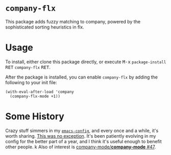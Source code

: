 `company-flx`
=============

This package adds fuzzy matching to company, powered by the sophisticated sorting heuristics in flx.

Usage
=====

To install, either clone this package directly, or execute <kbd>M-x</kbd> `package-install` <kbd>RET</kbd> `company-flx` <kbd>RET</kbd>.

After the package is installed, you can enable `company-flx` by adding the following to your init file:

```emacs
(with-eval-after-load 'company
  (company-flx-mode +1))
```

Some History
============

Crazy stuff simmers in my [`emacs-config`](https://github.com/PythonNut/emacs-config), and every once and a while, it's worth sharing. [This was no exception](https://github.com/PythonNut/emacs-config/blob/f1df3ac16410bfa72d88855325bd6c2de56f587b/modules/config-helm.el#L33#L89). It's been patiently evolving in my config for the better part of a year, and I think it's useful enough to benefit other people.
k
Also of interest is [company-mode/**company-mode** #47](https://github.com/company-mode/company-mode/issues/47).
